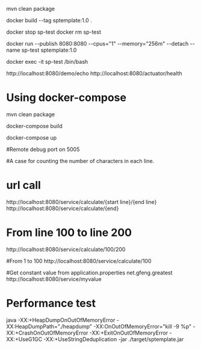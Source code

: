 
mvn clean package

docker build --tag sptemplate:1.0 .

docker stop sp-test
docker rm sp-test

docker run --publish 8080:8080 --cpus="1" --memory="256m" --detach --name sp-test sptemplate:1.0

docker exec -it sp-test /bin/bash 


http://localhost:8080/demo/echo
http://localhost:8080/actuator/health

# Using docker-compose
mvn clean package 

docker-compose build

docker-compose up


#Remote debug port on 5005

#A case for counting the number of characters in each line. 
# url call  
http://localhost:8080/service/calculate/{start line}/{end line}
http://localhost:8080/service/calculate/{end}

# From line 100 to line 200
http://localhost:8080/service/calculate/100/200

#From 1 to 100
http://localhost:8080/service/calculate/100

#Get constant value from application.properties net.gfeng.greatest
http://localhost:8080/service/myvalue

# Performance test
java -XX:+HeapDumpOnOutOfMemoryError -XX:HeapDumpPath="./heapdump"  -XX:OnOutOfMemoryError="kill -9 %p" -XX:+CrashOnOutOfMemoryError -XX:+ExitOnOutOfMemoryError -XX:+UseG1GC -XX:+UseStringDeduplication -jar ./target/sptemplate.jar